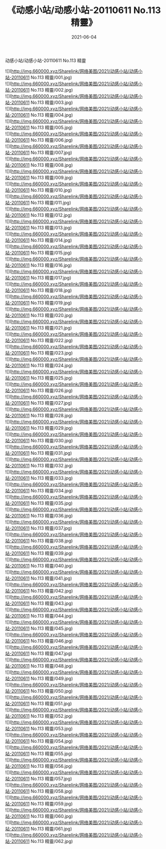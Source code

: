 ﻿---
layout: post
title:  《动感小站/动感小站-20110611 No.113 精靈》
date:   2021-06-04
img: http://img.660000.xyz/Sharelink/网络美图/2021/动感小站/动感小站-20110611 No.113 精靈/000.jpg
categories: [美女, 清纯, 唯美]
---

动感小站/动感小站-20110611 No.113 精靈

 ![](http://img.660000.xyz/Sharelink/网络美图/2021/动感小站/动感小站-20110611 No.113 精靈/001.jpg) <br>![](http://img.660000.xyz/Sharelink/网络美图/2021/动感小站/动感小站-20110611 No.113 精靈/002.jpg) <br>![](http://img.660000.xyz/Sharelink/网络美图/2021/动感小站/动感小站-20110611 No.113 精靈/003.jpg) <br>![](http://img.660000.xyz/Sharelink/网络美图/2021/动感小站/动感小站-20110611 No.113 精靈/004.jpg) <br>![](http://img.660000.xyz/Sharelink/网络美图/2021/动感小站/动感小站-20110611 No.113 精靈/005.jpg) <br>![](http://img.660000.xyz/Sharelink/网络美图/2021/动感小站/动感小站-20110611 No.113 精靈/006.jpg) <br>![](http://img.660000.xyz/Sharelink/网络美图/2021/动感小站/动感小站-20110611 No.113 精靈/007.jpg) <br>![](http://img.660000.xyz/Sharelink/网络美图/2021/动感小站/动感小站-20110611 No.113 精靈/008.jpg) <br>![](http://img.660000.xyz/Sharelink/网络美图/2021/动感小站/动感小站-20110611 No.113 精靈/009.jpg) <br>![](http://img.660000.xyz/Sharelink/网络美图/2021/动感小站/动感小站-20110611 No.113 精靈/010.jpg) <br>![](http://img.660000.xyz/Sharelink/网络美图/2021/动感小站/动感小站-20110611 No.113 精靈/011.jpg) <br>![](http://img.660000.xyz/Sharelink/网络美图/2021/动感小站/动感小站-20110611 No.113 精靈/012.jpg) <br>![](http://img.660000.xyz/Sharelink/网络美图/2021/动感小站/动感小站-20110611 No.113 精靈/013.jpg) <br>![](http://img.660000.xyz/Sharelink/网络美图/2021/动感小站/动感小站-20110611 No.113 精靈/014.jpg) <br>![](http://img.660000.xyz/Sharelink/网络美图/2021/动感小站/动感小站-20110611 No.113 精靈/015.jpg) <br>![](http://img.660000.xyz/Sharelink/网络美图/2021/动感小站/动感小站-20110611 No.113 精靈/016.jpg) <br>![](http://img.660000.xyz/Sharelink/网络美图/2021/动感小站/动感小站-20110611 No.113 精靈/017.jpg) <br>![](http://img.660000.xyz/Sharelink/网络美图/2021/动感小站/动感小站-20110611 No.113 精靈/018.jpg) <br>![](http://img.660000.xyz/Sharelink/网络美图/2021/动感小站/动感小站-20110611 No.113 精靈/019.jpg) <br>![](http://img.660000.xyz/Sharelink/网络美图/2021/动感小站/动感小站-20110611 No.113 精靈/020.jpg) <br>![](http://img.660000.xyz/Sharelink/网络美图/2021/动感小站/动感小站-20110611 No.113 精靈/021.jpg) <br>![](http://img.660000.xyz/Sharelink/网络美图/2021/动感小站/动感小站-20110611 No.113 精靈/022.jpg) <br>![](http://img.660000.xyz/Sharelink/网络美图/2021/动感小站/动感小站-20110611 No.113 精靈/023.jpg) <br>![](http://img.660000.xyz/Sharelink/网络美图/2021/动感小站/动感小站-20110611 No.113 精靈/024.jpg) <br>![](http://img.660000.xyz/Sharelink/网络美图/2021/动感小站/动感小站-20110611 No.113 精靈/025.jpg) <br>![](http://img.660000.xyz/Sharelink/网络美图/2021/动感小站/动感小站-20110611 No.113 精靈/026.jpg) <br>![](http://img.660000.xyz/Sharelink/网络美图/2021/动感小站/动感小站-20110611 No.113 精靈/027.jpg) <br>![](http://img.660000.xyz/Sharelink/网络美图/2021/动感小站/动感小站-20110611 No.113 精靈/028.jpg) <br>![](http://img.660000.xyz/Sharelink/网络美图/2021/动感小站/动感小站-20110611 No.113 精靈/029.jpg) <br>![](http://img.660000.xyz/Sharelink/网络美图/2021/动感小站/动感小站-20110611 No.113 精靈/030.jpg) <br>![](http://img.660000.xyz/Sharelink/网络美图/2021/动感小站/动感小站-20110611 No.113 精靈/031.jpg) <br>![](http://img.660000.xyz/Sharelink/网络美图/2021/动感小站/动感小站-20110611 No.113 精靈/032.jpg) <br>![](http://img.660000.xyz/Sharelink/网络美图/2021/动感小站/动感小站-20110611 No.113 精靈/033.jpg) <br>![](http://img.660000.xyz/Sharelink/网络美图/2021/动感小站/动感小站-20110611 No.113 精靈/034.jpg) <br>![](http://img.660000.xyz/Sharelink/网络美图/2021/动感小站/动感小站-20110611 No.113 精靈/035.jpg) <br>![](http://img.660000.xyz/Sharelink/网络美图/2021/动感小站/动感小站-20110611 No.113 精靈/036.jpg) <br>![](http://img.660000.xyz/Sharelink/网络美图/2021/动感小站/动感小站-20110611 No.113 精靈/037.jpg) <br>![](http://img.660000.xyz/Sharelink/网络美图/2021/动感小站/动感小站-20110611 No.113 精靈/038.jpg) <br>![](http://img.660000.xyz/Sharelink/网络美图/2021/动感小站/动感小站-20110611 No.113 精靈/039.jpg) <br>![](http://img.660000.xyz/Sharelink/网络美图/2021/动感小站/动感小站-20110611 No.113 精靈/040.jpg) <br>![](http://img.660000.xyz/Sharelink/网络美图/2021/动感小站/动感小站-20110611 No.113 精靈/041.jpg) <br>![](http://img.660000.xyz/Sharelink/网络美图/2021/动感小站/动感小站-20110611 No.113 精靈/042.jpg) <br>![](http://img.660000.xyz/Sharelink/网络美图/2021/动感小站/动感小站-20110611 No.113 精靈/043.jpg) <br>![](http://img.660000.xyz/Sharelink/网络美图/2021/动感小站/动感小站-20110611 No.113 精靈/044.jpg) <br>![](http://img.660000.xyz/Sharelink/网络美图/2021/动感小站/动感小站-20110611 No.113 精靈/045.jpg) <br>![](http://img.660000.xyz/Sharelink/网络美图/2021/动感小站/动感小站-20110611 No.113 精靈/046.jpg) <br>![](http://img.660000.xyz/Sharelink/网络美图/2021/动感小站/动感小站-20110611 No.113 精靈/047.jpg) <br>![](http://img.660000.xyz/Sharelink/网络美图/2021/动感小站/动感小站-20110611 No.113 精靈/048.jpg) <br>![](http://img.660000.xyz/Sharelink/网络美图/2021/动感小站/动感小站-20110611 No.113 精靈/049.jpg) <br>![](http://img.660000.xyz/Sharelink/网络美图/2021/动感小站/动感小站-20110611 No.113 精靈/050.jpg) <br>![](http://img.660000.xyz/Sharelink/网络美图/2021/动感小站/动感小站-20110611 No.113 精靈/051.jpg) <br>![](http://img.660000.xyz/Sharelink/网络美图/2021/动感小站/动感小站-20110611 No.113 精靈/052.jpg) <br>![](http://img.660000.xyz/Sharelink/网络美图/2021/动感小站/动感小站-20110611 No.113 精靈/053.jpg) <br>![](http://img.660000.xyz/Sharelink/网络美图/2021/动感小站/动感小站-20110611 No.113 精靈/054.jpg) <br>![](http://img.660000.xyz/Sharelink/网络美图/2021/动感小站/动感小站-20110611 No.113 精靈/055.jpg) <br>![](http://img.660000.xyz/Sharelink/网络美图/2021/动感小站/动感小站-20110611 No.113 精靈/056.jpg) <br>![](http://img.660000.xyz/Sharelink/网络美图/2021/动感小站/动感小站-20110611 No.113 精靈/057.jpg) <br>![](http://img.660000.xyz/Sharelink/网络美图/2021/动感小站/动感小站-20110611 No.113 精靈/058.jpg) <br>![](http://img.660000.xyz/Sharelink/网络美图/2021/动感小站/动感小站-20110611 No.113 精靈/059.jpg) <br>![](http://img.660000.xyz/Sharelink/网络美图/2021/动感小站/动感小站-20110611 No.113 精靈/060.jpg) <br>![](http://img.660000.xyz/Sharelink/网络美图/2021/动感小站/动感小站-20110611 No.113 精靈/061.jpg) <br>![](http://img.660000.xyz/Sharelink/网络美图/2021/动感小站/动感小站-20110611 No.113 精靈/062.jpg) <br>
